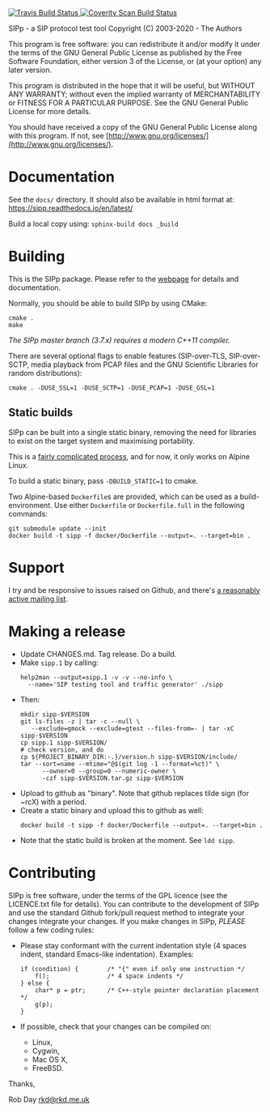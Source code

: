 <a href="https://travis-ci.org/SIPp/sipp">
  <img alt="Travis Build Status"
       src="https://api.travis-ci.org/SIPp/sipp.svg"/>
</a>
<a href="https://scan.coverity.com/projects/5988">
  <img alt="Coverity Scan Build Status"
       src="https://scan.coverity.com/projects/5988/badge.svg"/>
</a>

SIPp - a SIP protocol test tool
Copyright (C) 2003-2020 - The Authors

This program is free software: you can redistribute it and/or modify it
under the terms of the GNU General Public License as published by the
Free Software Foundation, either version 3 of the License, or (at your
option) any later version.

This program is distributed in the hope that it will be useful, but
WITHOUT ANY WARRANTY; without even the implied warranty of
MERCHANTABILITY or FITNESS FOR A PARTICULAR PURPOSE.  See the GNU
General Public License for more details.

You should have received a copy of the GNU General Public License along
with this program.  If not, see
[http://www.gnu.org/licenses/](http://www.gnu.org/licenses/).

# Documentation

See the `docs/` directory. It should also be available in html format at:
https://sipp.readthedocs.io/en/latest/

Build a local copy using: ``sphinx-build docs _build``

# Building

This is the SIPp package. Please refer to the
[webpage](http://sipp.sourceforge.net/) for details and documentation.

Normally, you should be able to build SIPp by using CMake:

```
cmake .
make
```

_The SIPp master branch (3.7.x) requires a modern C++11 compiler._

There are several optional flags to enable features (SIP-over-TLS,
SIP-over-SCTP, media playback from PCAP files and the GNU Scientific
Libraries for random distributions):

```
cmake . -DUSE_SSL=1 -DUSE_SCTP=1 -DUSE_PCAP=1 -DUSE_GSL=1
```

## Static builds

SIPp can be built into a single static binary, removing the need for
libraries to exist on the target system and maximising portability.

This is a [fairly complicated
process](https://medium.com/@neunhoef/static-binaries-for-a-c-application-f7c76f8041cf),
and for now, it only works on Alpine Linux.

To build a static binary, pass `-DBUILD_STATIC=1` to cmake.

Two Alpine-based `Dockerfile`s are provided, which can be used as a
build-environment.  Use either `Dockerfile` or `Dockerfile.full` in
the following commands:

```
git submodule update --init
docker build -t sipp -f docker/Dockerfile --output=. --target=bin .
```

# Support

I try and be responsive to issues raised on Github, and there's [a
reasonably active mailing
list](https://lists.sourceforge.net/lists/listinfo/sipp-users).

# Making a release

* Update CHANGES.md. Tag release. Do a build.
* Make `sipp.1` by calling:
    ```
    help2man --output=sipp.1 -v -v --no-info \
      --name='SIP testing tool and traffic generator' ./sipp
    ```
* Then:
    ```
    mkdir sipp-$VERSION
    git ls-files -z | tar -c --null \
       --exclude=gmock --exclude=gtest --files-from=- | tar -xC sipp-$VERSION
    cp sipp.1 sipp-$VERSION/
    # check version, and do
    cp ${PROJECT_BINARY_DIR:-.}/version.h sipp-$VERSION/include/
    tar --sort=name --mtime="@$(git log -1 --format=%ct)" \
          --owner=0 --group=0 --numeric-owner \
          -czf sipp-$VERSION.tar.gz sipp-$VERSION
    ```
* Upload to github as "binary". Note that github replaces tilde sign
  (for ~rcX) with a period.
* Create a static binary and upload this to github as well:
    ```
    docker build -t sipp -f docker/Dockerfile --output=. --target=bin .
    ```
* Note that the static build is broken at the moment. See `ldd sipp`.

# Contributing

SIPp is free software, under the terms of the GPL licence (see the
LICENCE.txt file for details). You can contribute to the development of
SIPp and use the standard Github fork/pull request method to integrate
your changes integrate your changes. If you make changes in SIPp,
*PLEASE* follow a few coding rules:

  - Please stay conformant with the current indentation style (4 spaces
    indent, standard Emacs-like indentation). Examples:

    ```
    if (condition) {        /* "{" even if only one instruction */
        f();                /* 4 space indents */
    } else {
        char* p = ptr;      /* C++-style pointer declaration placement */
        g(p);
    }
    ```

  - If possible, check that your changes can be compiled on:
      - Linux,
      - Cygwin,
      - Mac OS X,
      - FreeBSD.

Thanks,

  Rob Day <rkd@rkd.me.uk>
